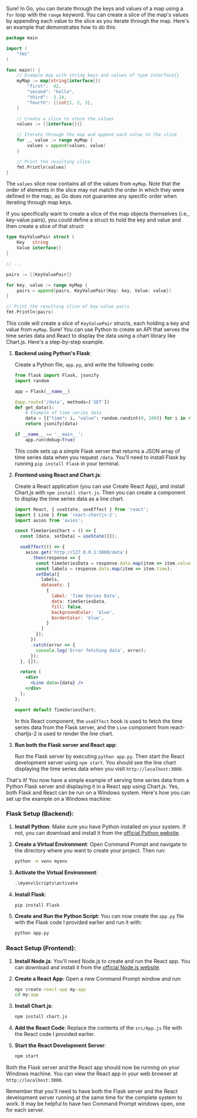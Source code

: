 Sure! In Go, you can iterate through the keys and values of a map using a `for` loop with the `range` keyword. You can create a slice of the map's values by appending each value to the slice as you iterate through the map. Here's an example that demonstrates how to do this:

```go
package main

import (
	"fmt"
)

func main() {
	// Example map with string keys and values of type interface{}
	myMap := map[string]interface{}{
		"first":  42,
		"second": "hello",
		"third":  3.14,
		"fourth": []int{1, 2, 3},
	}

	// Create a slice to store the values
	values := []interface{}{}

	// Iterate through the map and append each value to the slice
	for _, value := range myMap {
		values = append(values, value)
	}

	// Print the resulting slice
	fmt.Println(values)
}
```

The `values` slice now contains all of the values from `myMap`. Note that the order of elements in the slice may not match the order in which they were defined in the map, as Go does not guarantee any specific order when iterating through map keys.

If you specifically want to create a slice of the map objects themselves (i.e., key-value pairs), you could define a struct to hold the key and value and then create a slice of that struct:

```go
type KeyValuePair struct {
	Key   string
	Value interface{}
}

// ...

pairs := []KeyValuePair{}

for key, value := range myMap {
	pairs = append(pairs, KeyValuePair{Key: key, Value: value})
}

// Print the resulting slice of key-value pairs
fmt.Println(pairs)
```

This code will create a slice of `KeyValuePair` structs, each holding a key and value from `myMap`.
Sure! You can use Python to create an API that serves the time series data and React to display the data using a chart library like Chart.js. Here's a step-by-step example.

1. **Backend using Python's Flask**:

   Create a Python file, `app.py`, and write the following code:

   ```python
   from flask import Flask, jsonify
   import random

   app = Flask(__name__)

   @app.route('/data', methods=['GET'])
   def get_data():
       # Example of time series data
       data = [{"time": i, "value": random.randint(0, 100)} for i in range(10)]
       return jsonify(data)

   if __name__ == '__main__':
       app.run(debug=True)
   ```

   This code sets up a simple Flask server that returns a JSON array of time series data when you request `/data`. You'll need to install Flask by running `pip install Flask` in your terminal.

2. **Frontend using React and Chart.js**:

   Create a React application (you can use Create React App), and install Chart.js with `npm install chart.js`. Then you can create a component to display the time series data as a line chart.

   ```jsx
   import React, { useState, useEffect } from 'react';
   import { Line } from 'react-chartjs-2';
   import axios from 'axios';

   const TimeSeriesChart = () => {
     const [data, setData] = useState([]);

     useEffect(() => {
       axios.get('http://127.0.0.1:5000/data')
         .then(response => {
           const timeSeriesData = response.data.map(item => item.value);
           const labels = response.data.map(item => item.time);
           setData({
             labels,
             datasets: [
               {
                 label: 'Time Series Data',
                 data: timeSeriesData,
                 fill: false,
                 backgroundColor: 'blue',
                 borderColor: 'blue',
               }
             ]
           });
         })
         .catch(error => {
           console.log('Error fetching data', error);
         });
     }, []);

     return (
       <div>
         <Line data={data} />
       </div>
     );
   };

   export default TimeSeriesChart;
   ```

   In this React component, the `useEffect` hook is used to fetch the time series data from the Flask server, and the `Line` component from react-chartjs-2 is used to render the line chart.

3. **Run both the Flask server and React app**:

   Run the Flask server by executing `python app.py`. Then start the React development server using `npm start`. You should see the line chart displaying the time series data when you visit `http://localhost:3000`.

That's it! You now have a simple example of serving time series data from a Python Flask server and displaying it in a React app using Chart.js.
Yes, both Flask and React can be run on a Windows system. Here's how you can set up the example on a Windows machine:

### Flask Setup (Backend):

1. **Install Python**: Make sure you have Python installed on your system. If not, you can download and install it from the [official Python website](https://www.python.org/downloads/).

2. **Create a Virtual Environment**: Open Command Prompt and navigate to the directory where you want to create your project. Then run:
   ```cmd
   python -m venv myenv
   ```

3. **Activate the Virtual Environment**: 
   ```cmd
   .\myenv\Scripts\activate
   ```

4. **Install Flask**: 
   ```cmd
   pip install Flask
   ```

5. **Create and Run the Python Script**: You can now create the `app.py` file with the Flask code I provided earlier and run it with:
   ```cmd
   python app.py
   ```

### React Setup (Frontend):

1. **Install Node.js**: You'll need Node.js to create and run the React app. You can download and install it from the [official Node.js website](https://nodejs.org/en/).

2. **Create a React App**: Open a new Command Prompt window and run:
   ```cmd
   npx create-react-app my-app
   cd my-app
   ```

3. **Install Chart.js**: 
   ```cmd
   npm install chart.js
   ```

4. **Add the React Code**: Replace the contents of the `src/App.js` file with the React code I provided earlier.

5. **Start the React Development Server**: 
   ```cmd
   npm start
   ```

Both the Flask server and the React app should now be running on your Windows machine. You can view the React app in your web browser at `http://localhost:3000`.

Remember that you'll need to have both the Flask server and the React development server running at the same time for the complete system to work. It may be helpful to have two Command Prompt windows open, one for each server.